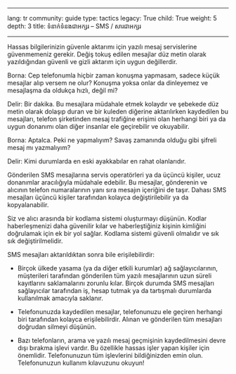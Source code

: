 

---

lang: tr
community: guide
type: tactics
legacy: True
child: True
weight: 5
depth: 3
title: ទំនាក់ទំនងជាអក្សរ – SMS / សារជាអក្សរ

---

Hassas bilgilerinizin güvenle aktarımı için yazılı mesaj servislerine güvenmemeniz gerekir. Değiş tokuş edilen mesajlar düz metin olarak yazıldığından güvenli ve gizli aktarım için uygun değillerdir.

<div class="background" markdown=1>
Borna: Cep telefonumla hiçbir zaman konuşma yapmasam, sadece küçük mesajlar alıp versem ne olur? Konuşma yoksa onlar da dinleyemez ve mesajlaşma da oldukça hızlı, değil mi?

Delir: Bir dakika. Bu mesajlara müdahale etmek kolaydır ve şebekede düz metin olarak dolaşıp duran ve bir kuleden diğerine aktarılırken kaydedilen bu mesajları, telefon şirketinden mesaj trafiğine erişimi olan herhangi biri ya da uygun donanımı olan diğer insanlar ele geçirebilir ve okuyabilir. 

Borna: Aptalca. Peki ne yapmalıyım? Savaş zamanında olduğu gibi şifreli mesaj mı yazmalıyım?

Delir: Kimi durumlarda en eski ayakkabılar en rahat olanlarıdır.
</div>

Gönderilen SMS mesajlarına servis operatörleri ya da üçüncü kişiler, ucuz donanımlar aracılığıyla müdahale edebilir. Bu mesajlar, gönderenin ve alıcının telefon numaralarının yanı sıra mesajın içeriğini de taşır. Dahası SMS mesajları üçüncü kişiler tarafından kolayca değiştirilebilir ya da kopyalanabilir. 

Siz ve alıcı arasında bir kodlama sistemi oluşturmayı düşünün. Kodlar haberleşmenizi daha güvenilir kılar ve haberleştiğiniz kişinin kimliğini doğrulamak için ek bir yol sağlar. Kodlama sistemi güvenli olmalıdır ve sık sık değiştirilmelidir.

SMS mesajları aktarıldıktan sonra bile erişilebilirdir:

* Birçok ülkede yasama (ya da diğer etkili kurumlar) ağ sağlayıcılarının, müşterileri tarafından gönderilen tüm yazılı mesajlarının uzun süreli kayıtlarını saklamalarını zorunlu kılar. Birçok durumda SMS mesajları sağlayıcılar tarafından iş, hesap tutmak ya da tartışmalı durumlarda kullanılmak amacıyla saklanır. 

* Telefonunuzda kaydedilen mesajlar, telefonunuzu ele geçiren herhangi biri tarafından kolayca erişilebilirdir. Alınan ve gönderilen tüm mesajları doğrudan silmeyi düşünün. 

* Bazı telefonların, arama ve yazılı mesaj geçmişinin kaydedilmesini devre dışı bırakma işlevi vardır.  Bu özellikle hassas işler yapan kişiler için önemlidir. Telefonunuzun tüm işlevlerini bildiğinizden emin olun. Telefonunuzun kullanım kılavuzunu okuyun!

